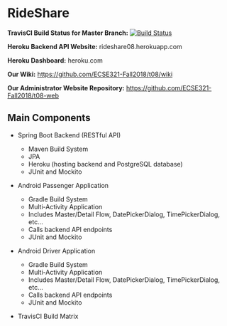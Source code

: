 # RideShare

**TravisCI Build Status for Master Branch:** [![Build Status](https://travis-ci.com/ECSE321-Fall2018/t08.svg?token=atEt1SppUvzajjRzBkhC&branch=master)](https://travis-ci.com/ECSE321-Fall2018/t08)

**Heroku Backend API Website:** rideshare08.herokuapp.com

**Heroku Dashboard:** heroku.com

**Our Wiki:** https://github.com/ECSE321-Fall2018/t08/wiki

**Our Administrator Website Repository:** https://github.com/ECSE321-Fall2018/t08-web

## Main Components
* Spring Boot Backend (RESTful API)
  * Maven Build System
  * JPA
  * Heroku (hosting backend and PostgreSQL database)
  * JUnit and Mockito

* Android Passenger Application
  * Gradle Build System
  * Multi-Activity Application
  * Includes Master/Detail Flow, DatePickerDialog, TimePickerDialog, etc...
  * Calls backend API endpoints
  * JUnit and Mockito
  
* Android Driver Application
  * Gradle Build System
  * Multi-Activity Application
  * Includes Master/Detail Flow, DatePickerDialog, TimePickerDialog, etc...
  * Calls backend API endpoints
  * JUnit and Mockito
   
* TravisCI Build Matrix
